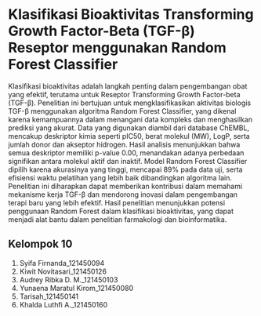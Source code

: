 # Klasifikasi Bioaktivitas Transforming Growth Factor-Beta (TGF-β) Reseptor menggunakan Random Forest Classifier
Klasifikasi bioaktivitas adalah langkah penting dalam pengembangan obat yang efektif, terutama untuk Reseptor Transforming Growth Factor-beta (TGF-β). Penelitian ini bertujuan untuk mengklasifikasikan aktivitas biologis TGF-β menggunakan algoritma Random Forest Classifier, yang dikenal karena kemampuannya dalam menangani data kompleks dan menghasilkan prediksi yang akurat. Data yang digunakan diambil dari database ChEMBL, mencakup deskriptor kimia seperti pIC50, berat molekul (MW), LogP, serta jumlah donor dan akseptor hidrogen. Hasil analisis menunjukkan bahwa semua deskriptor memiliki p-value 0.00, menandakan adanya perbedaan signifikan antara molekul aktif dan inaktif. Model Random Forest Classifier dipilih karena akurasinya yang tinggi, mencapai 89% pada data uji, serta efisiensi waktu pelatihan yang lebih baik dibandingkan algoritma lain. Penelitian ini diharapkan dapat memberikan kontribusi dalam memahami mekanisme kerja TGF-β dan mendorong inovasi dalam pengembangan terapi baru yang lebih efektif. Hasil penelitian menunjukkan potensi penggunaan Random Forest dalam klasifikasi bioaktivitas, yang dapat menjadi alat bantu dalam penelitian farmakologi dan bioinformatika.

## Kelompok 10
1. Syifa Firnanda_121450094
2. Kiwit Novitasari_121450126 
3. Audrey Ribka D. M._121450103
4. Yunaena Maratul Kirom_121450080
5. Tarisah_121450141
6. Khalda Luthfi A._121450160
